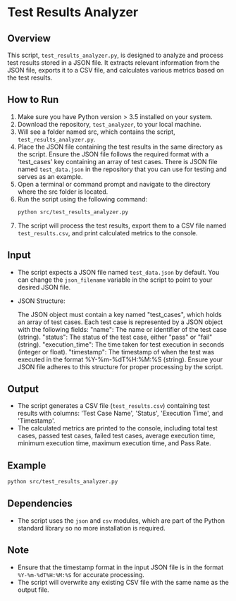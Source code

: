 # Test Results Analyzer

## Overview
This script, `test_results_analyzer.py`, is designed to analyze and process test results stored in a JSON file. It extracts relevant information from the JSON file, exports it to a CSV file, and calculates various metrics based on the test results.

## How to Run
1. Make sure you have Python version > 3.5 installed on your system.
2. Download the repository, `test_analyzer`, to your local machine.
3. Will see a folder named src, which contains the script, `test_results_analyzer.py`.
4. Place the JSON file containing the test results in the same directory as the script. Ensure the JSON file follows the required format with a 'test_cases' key containing an array of test cases. There is JSON file named `test_data.json` in the repository that you can use for testing and serves as an example.
5. Open a terminal or command prompt and navigate to the directory where the src folder is located.
6. Run the script using the following command:
   ```bash
   python src/test_results_analyzer.py
   ```
7. The script will process the test results, export them to a CSV file named `test_results.csv`, and print calculated metrics to the console.

## Input
- The script expects a JSON file named `test_data.json` by default. You can change the `json_filename` variable in the script to point to your desired JSON file.
- JSON Structure:

    The JSON object must contain a key named "test_cases", which holds an array of test cases.
    Each test case is represented by a JSON object with the following fields:
    "name": The name or identifier of the test case (string).
    "status": The status of the test case, either "pass" or "fail" (string).
    "execution_time": The time taken for test execution in seconds (integer or float).
    "timestamp": The timestamp of when the test was executed in the format %Y-%m-%dT%H:%M:%S (string).
    Ensure your JSON file adheres to this structure for proper processing by the script.

## Output
- The script generates a CSV file (`test_results.csv`) containing test results with columns: 'Test Case Name', 'Status', 'Execution Time', and 'Timestamp'.
- The calculated metrics are printed to the console, including total test cases, passed test cases, failed test cases, average execution time, minimum execution time, maximum execution time, and Pass Rate.
## Example
```bash
python src/test_results_analyzer.py
```

## Dependencies
- The script uses the `json` and `csv` modules, which are part of the Python standard library so no more installation is required.

## Note
- Ensure that the timestamp format in the input JSON file is in the format `%Y-%m-%dT%H:%M:%S` for accurate processing.
- The script will overwrite any existing CSV file with the same name as the output file.